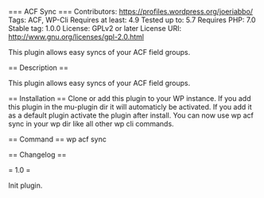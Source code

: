 === ACF Sync
=== Contributors: https://profiles.wordpress.org/joeriabbo/ 
Tags: ACF, WP-Cli 
Requires at least: 4.9 
Tested up to: 5.7
Requires PHP: 7.0 
Stable tag: 1.0.0 
License: GPLv2 or later License URI: http://www.gnu.org/licenses/gpl-2.0.html


This plugin allows easy syncs of your ACF field groups.

== Description ==

This plugin allows easy syncs of your ACF field groups.

== Installation ==
Clone or add this plugin to your WP instance. If you add this plugin in the mu-plugin dir it will automaticly be activated. If you add it as a default plugin activate the plugin after install.
You can now use wp acf sync in your wp dir like all other wp cli commands.

== Command ==
wp acf sync

== Changelog ==

= 1.0 =

Init plugin.